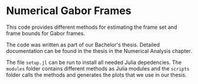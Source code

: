 # Numerical Gabor Frames

This code provides different methods for estimating the frame set and frame bounds for Gabor frames. 

The code was written as part of our Bachelor's thesis. Detailed documentation can be found in the thesis in the Numerical Analysis chapter.

The file `setup.jl` can be run to install all needed Julia depedencies. The `modules` folder contains different methods as Julia modules and the `scripts` folder calls the methods and generates the plots that we use in our thesis.


